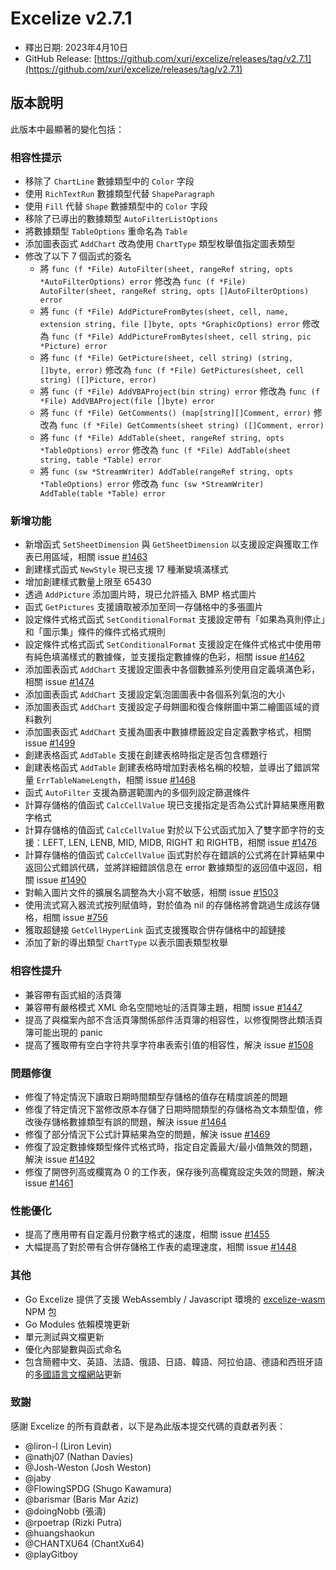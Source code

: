 # Excelize v2.7.1

* 釋出日期: 2023年4月10日
* GitHub Release: [https://github.com/xuri/excelize/releases/tag/v2.7.1](https://github.com/xuri/excelize/releases/tag/v2.7.1)

## 版本說明

此版本中最顯著的變化包括：

### 相容性提示

* 移除了 `ChartLine` 數據類型中的 `Color` 字段
* 使用 `RichTextRun` 數據類型代替 `ShapeParagraph`
* 使用 `Fill` 代替 `Shape` 數據類型中的 `Color` 字段
* 移除了已導出的數據類型 `AutoFilterListOptions`
* 將數據類型 `TableOptions` 重命名為 `Table`
* 添加圖表函式 `AddChart` 改為使用 `ChartType` 類型枚舉值指定圖表類型
* 修改了以下 7 個函式的簽名
  * 將 `func (f *File) AutoFilter(sheet, rangeRef string, opts *AutoFilterOptions) error` 修改為 `func (f *File) AutoFilter(sheet, rangeRef string, opts []AutoFilterOptions) error`
  * 將 `func (f *File) AddPictureFromBytes(sheet, cell, name, extension string, file []byte, opts *GraphicOptions) error` 修改為 `func (f *File) AddPictureFromBytes(sheet, cell string, pic *Picture) error`
  * 將 `func (f *File) GetPicture(sheet, cell string) (string, []byte, error)` 修改為 `func (f *File) GetPictures(sheet, cell string) ([]Picture, error)`
  * 將 `func (f *File) AddVBAProject(bin string) error` 修改為 `func (f *File) AddVBAProject(file []byte) error`
  * 將 `func (f *File) GetComments() (map[string][]Comment, error)` 修改為 `func (f *File) GetComments(sheet string) ([]Comment, error)`
  * 將 `func (f *File) AddTable(sheet, rangeRef string, opts *TableOptions) error` 修改為 `func (f *File) AddTable(sheet string, table *Table) error`
  * 將 `func (sw *StreamWriter) AddTable(rangeRef string, opts *TableOptions) error` 修改為 `func (sw *StreamWriter) AddTable(table *Table) error`

### 新增功能

* 新增函式 `SetSheetDimension` 與 `GetSheetDimension` 以支援設定與獲取工作表已用區域，相關 issue [#1463](https://github.com/xuri/excelize/issues/1463)
* 創建樣式函式 `NewStyle` 現已支援 17 種漸變填滿樣式
* 增加創建樣式數量上限至 65430
* 透過 `AddPicture` 添加圖片時，現已允許插入 BMP 格式圖片
* 函式 `GetPictures` 支援讀取被添加至同一存儲格中的多張圖片
* 設定條件式格式函式 `SetConditionalFormat` 支援設定帶有「如果為真則停止」和「圖示集」條件的條件式格式規則
* 設定條件式格式函式 `SetConditionalFormat` 支援設定在條件式格式中使用帶有純色填滿樣式的數據條，並支援指定數據條的色彩，相關 issue [#1462](https://github.com/xuri/excelize/issues/1462)
* 添加圖表函式 `AddChart` 支援設定圖表中各個數據系列使用自定義填滿色彩，相關 issue [#1474](https://github.com/xuri/excelize/issues/1474)
* 添加圖表函式 `AddChart` 支援設定氣泡圖圖表中各個系列氣泡的大小
* 添加圖表函式 `AddChart` 支援設定子母餅圖和復合條餅圖中第二繪圖區域的資料數列
* 添加圖表函式 `AddChart` 支援為圖表中數據標籤設定自定義數字格式，相關 issue [#1499](https://github.com/xuri/excelize/issues/1499)
* 創建表格函式 `AddTable` 支援在創建表格時指定是否包含標題行
* 創建表格函式 `AddTable` 創建表格時增加對表格名稱的校驗，並導出了錯誤常量 `ErrTableNameLength`，相關 issue [#1468](https://github.com/xuri/excelize/issues/1468)
* 函式 `AutoFilter` 支援為篩選範圍內的多個列設定篩選條件
* 計算存儲格的值函式 `CalcCellValue` 現已支援指定是否為公式計算結果應用數字格式
* 計算存儲格的值函式 `CalcCellValue` 對於以下公式函式加入了雙字節字符的支援：LEFT, LEN, LENB, MID, MIDB, RIGHT 和 RIGHTB，相關 issue [#1476](https://github.com/xuri/excelize/issues/1476)
* 計算存儲格的值函式 `CalcCellValue` 函式對於存在錯誤的公式將在計算結果中返回公式錯誤代碼，並將詳細錯誤信息在 error 數據類型的返回值中返回，相關 issue [#1490](https://github.com/xuri/excelize/issues/1490)
* 對輸入圖片文件的擴展名調整為大小寫不敏感，相關 issue [#1503](https://github.com/xuri/excelize/issues/1503)
* 使用流式寫入器流式按列賦值時，對於值為 nil 的存儲格將會跳過生成該存儲格，相關 issue [#756](https://github.com/xuri/excelize/issues/756)
* 獲取超鏈接 `GetCellHyperLink` 函式支援獲取合併存儲格中的超鏈接
* 添加了新的導出類型 `ChartType` 以表示圖表類型枚舉

### 相容性提升

* 兼容帶有函式組的活頁簿
* 兼容帶有嚴格模式 XML 命名空間地址的活頁簿主題，相關 issue [#1447](https://github.com/xuri/excelize/issues/1447)
* 提高了與檔案內部不含活頁簿關係部件活頁簿的相容性，以修復開啓此類活頁簿可能出現的 panic
* 提高了獲取帶有空白字符共享字符串表索引值的相容性，解決 issue [#1508](https://github.com/xuri/excelize/issues/1508)

### 問題修復

* 修復了特定情況下讀取日期時間類型存儲格的值存在精度誤差的問題
* 修復了特定情況下當修改原本存儲了日期時間類型的存儲格為文本類型值，修改後存儲格數據類型有誤的問題，解決 issue [#1464](https://github.com/xuri/excelize/issues/1464)
* 修復了部分情況下公式計算結果為空的問題，解決 issue [#1469](https://github.com/xuri/excelize/issues/1469)
* 修復了設定數據條類型條件式格式時，指定自定義最大/最小值無效的問題，解決 issue [#1492](https://github.com/xuri/excelize/issues/1492)
* 修復了開啓列高或欄寬為 0 的工作表，保存後列高欄寬設定失效的問題，解決 issue [#1461](https://github.com/xuri/excelize/issues/1461)

### 性能優化

* 提高了應用帶有自定義月份數字格式的速度，相關 issue [#1455](https://github.com/xuri/excelize/issues/1455)
* 大幅提高了對於帶有合併存儲格工作表的處理速度，相關 issue [#1448](https://github.com/xuri/excelize/issues/1448)

### 其他

* Go Excelize 提供了支援 WebAssembly / Javascript 環境的 [excelize-wasm](https://github.com/xuri/excelize-wasm) NPM 包
* Go Modules 依賴模塊更新
* 單元測試與文檔更新
* 優化內部變數與函式命名
* 包含簡體中文、英語、法語、俄語、日語、韓語、阿拉伯語、德語和西班牙語的[多國語言文檔網站](https://xuri.me/excelize)更新

### 致謝

感謝 Excelize 的所有貢獻者，以下是為此版本提交代碼的貢獻者列表：

* @liron-l (Liron Levin)
* @nathj07 (Nathan Davies)
* @Josh-Weston (Josh Weston)
* @jaby
* @FlowingSPDG (Shugo Kawamura)
* @barismar (Baris Mar Aziz)
* @doingNobb (張濤)
* @rpoetrap (Rizki Putra)
* @huangshaokun
* @CHANTXU64 (ChantXu64)
* @playGitboy
